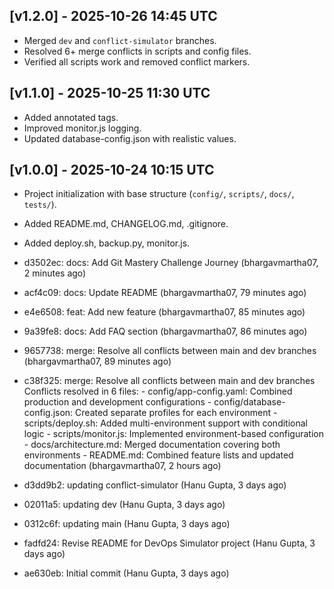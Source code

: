 ## [v1.2.0] - 2025-10-26 14:45 UTC
- Merged `dev` and `conflict-simulator` branches.
- Resolved 6+ merge conflicts in scripts and config files.
- Verified all scripts work and removed conflict markers.

## [v1.1.0] - 2025-10-25 11:30 UTC
- Added annotated tags.
- Improved monitor.js logging.
- Updated database-config.json with realistic values.

## [v1.0.0] - 2025-10-24 10:15 UTC
- Project initialization with base structure (`config/`, `scripts/`, `docs/`, `tests/`).
- Added README.md, CHANGELOG.md, .gitignore.
- Added deploy.sh, backup.py, monitor.js.


- d3502ec: docs: Add Git Mastery Challenge Journey (bhargavmartha07, 2 minutes ago)
- acf4c09: docs: Update README (bhargavmartha07, 79 minutes ago)
- e4e6508: feat: Add new feature (bhargavmartha07, 85 minutes ago)
- 9a39fe8: docs: Add FAQ section (bhargavmartha07, 86 minutes ago)
- 9657738: merge: Resolve all conflicts between main and dev branches (bhargavmartha07, 89 minutes ago)
- c38f325: merge: Resolve all conflicts between main and dev branches Conflicts resolved in 6 files: - config/app-config.yaml: Combined production and development configurations - config/database-config.json: Created separate profiles for each environment - scripts/deploy.sh: Added multi-environment support with conditional logic - scripts/monitor.js: Implemented environment-based configuration - docs/architecture.md: Merged documentation covering both environments - README.md: Combined feature lists and updated documentation (bhargavmartha07, 2 hours ago)
- d3dd9b2: updating conflict-simulator (Hanu Gupta, 3 days ago)
- 02011a5: updating dev (Hanu Gupta, 3 days ago)
- 0312c6f: updating main (Hanu Gupta, 3 days ago)
- fadfd24: Revise README for DevOps Simulator project (Hanu Gupta, 3 days ago)
- ae630eb: Initial commit (Hanu Gupta, 3 days ago)